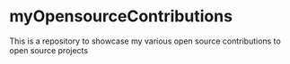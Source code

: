 # myOpensourceContributions
This is a repository to showcase my various open source contributions to open source projects
